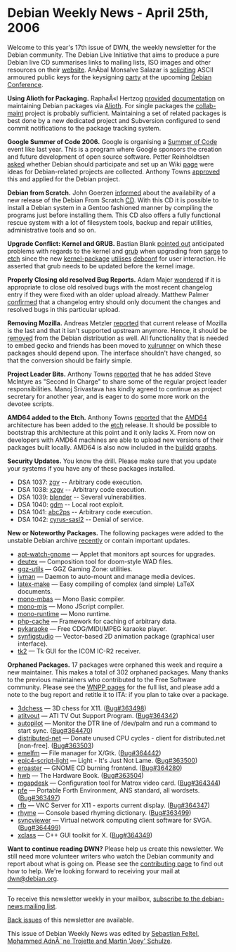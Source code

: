 
Debian Weekly News - April 25th, 2006
=====================================


Welcome to this year's 17th issue of DWN, the weekly newsletter for the
Debian community. The Debian Live Initiative that aims to produce a pure
Debian live CD summarises links to mailing lists, ISO images and other
resources on their [website](http://live.debian.net/). AnÃ­bal
Monsalve Salazar is [soliciting](https://lists.debian.org/debian-devel/2006/04/msg00733.html) ASCII armoured public keys for the keysigning [party](https://debconf.org/ksp/ksp-dc6.html) at the upcoming [Debian Conference](https://www.debian.org/events/2006/0514-debconf).


**Using Alioth for Packaging.** RaphaÃ«l Hertzog [provided](https://lists.debian.org/debian-devel-announce/2006/04/msg00013.html) [documentation](https://wiki.debian.org/AliothPackagingProject) on maintaining Debian packages via [Alioth](https://alioth.debian.org/). For single packages the [collab-maint](https://alioth.debian.org/projects/collab-maint/)
project is probably sufficient. Maintaining a set of related packages is best
done by a new dedicated project and Subversion configured to send commit
notifications to the package tracking system.


**Google Summer of Code 2006.** Google is organising a [Summer of Code](http://code.google.com/soc/) event like last year.
This is a program where Google sponsors the creation and future development of
open source software. Petter Reinholdtsen [asked](https://lists.debian.org/debian-project/2006/04/msg00259.html)
whether Debian should participate and set up an Wiki [page](https://wiki.debian.org/SummerOfCode2006) were ideas for
Debian-related projects are collected. Anthony Towns [approved](https://lists.debian.org/debian-project/2006/04/msg00282.html)
this and applied for the Debian project.


**Debian from Scratch.** John Goerzen [informed](https://lists.debian.org/debian-devel/2006/04/msg00633.html)
about the availability of a new release of the Debian From Scratch [CD](https://people.debian.org/~jgoerzen/dfs/). With this CD it is
possible to install a Debian system in a Gentoo fashioned manner by
compiling the programs just before installing them. This CD also offers
a fully functional rescue system with a lot of filesystem tools,
backup and repair utilities, administrative tools and so on.


**Upgrade Conflict: Kernel and GRUB.** Bastian Blank [pointed
out](https://lists.debian.org/debian-release/2006/04/msg00081.html) anticipated problems with regards to the kernel and [grub](https://packages.debian.org/grub) when upgrading from [sarge](https://www.debian.org/releases/sarge/) to [etch](https://www.debian.org/releases/etch/) since the new [kernel-package](https://packages.debian.org/kernel-package) [utilises](https://lists.debian.org/debian-release/2006/04/msg00084.html) [debconf](https://packages.debian.org/debconf) for user
interaction. He asserted that grub needs to be updated before the kernel
image.


**Properly Closing old resolved Bug Reports.** Adam Majer [wondered](https://lists.debian.org/debian-devel/2006/04/msg00145.html) if it is appropriate to close old resolved bugs with the most
recent changelog entry if they were fixed with an older upload already.
Matthew Palmer [confirmed](https://lists.debian.org/debian-devel/2006/04/msg00146.html) that a changelog entry should only document the changes and
resolved bugs in this particular upload.


**Removing Mozilla.** Andreas Metzler [reported](https://lists.debian.org/debian-release/2006/04/msg00133.html) that current release of Mozilla is the last and that it isn't
supported upstream anymore. Hence, it should be [removed](https://lists.debian.org/debian-release/2006/04/msg00151.html) from the Debian distribution as well. All functionality that is
needed to embed gecko and friends has been moved to [xulrunner](https://packages.debian.org/xulrunner) on which these
packages should depend upon. The interface shouldn't have changed, so that
the conversion should be fairly simple.


**Project Leader Bits.** Anthony Towns [reported](https://lists.debian.org/debian-devel-announce/2006/04/msg00015.html) that he has added Steve McIntyre as "Second In Charge" to share
some of the regular project leader responsibilities. Manoj Srivastava has
kindly agreed to continue as project secretary for another year, and is eager
to do some more work on the devotee scripts.


**AMD64 added to the Etch.** Anthony Towns [reported](https://lists.debian.org/debian-devel-announce/2006/04/msg00011.html) that the [AMD64](https://www.debian.org/ports/amd64/) architecture
has been added to the [etch](https://www.debian.org/releases/etch/) release.
It should be possible to bootstrap this architecture at this point and it
only lacks X. From now on developers with AMD64 machines are able to
upload new versions of their packages built locally. AMD64 is also now
included in the [buildd](https://buildd.debian.org/) [graphs](https://buildd.debian.org/stats/graph-week-big.png).


**Security Updates.** You know the drill. Please make sure
that you update your systems if you have any of these packages installed.


* DSA 1037: [zgv](https://www.debian.org/security/2006/dsa-1037) --
 Arbitrary code execution.
* DSA 1038: [xzgv](https://www.debian.org/security/2006/dsa-1038) --
 Arbitrary code execution.
* DSA 1039: [blender](https://www.debian.org/security/2006/dsa-1039) --
 Several vulnerabilities.
* DSA 1040: [gdm](https://www.debian.org/security/2006/dsa-1040) --
 Local root exploit.
* DSA 1041: [abc2ps](https://www.debian.org/security/2006/dsa-1041) --
 Arbitrary code execution.
* DSA 1042: [cyrus-sasl2](https://www.debian.org/security/2006/dsa-1042) --
 Denial of service.


**New or Noteworthy Packages.** The following packages were
added to the unstable Debian archive [recently](https://packages.debian.org/unstable/newpkg_main) or contain
important updates.


* [apt-watch-gnome](https://packages.debian.org/unstable/admin/apt-watch-gnome)
 — Applet that monitors apt sources for upgrades.
* [deutex](https://packages.debian.org/unstable/games/deutex)
 — Composition tool for doom-style WAD files.
* [ggz-utils](https://packages.debian.org/unstable/net/ggz-utils)
 — GGZ Gaming Zone: utilities.
* [ivman](https://packages.debian.org/unstable/utils/ivman)
 — Daemon to auto-mount and manage media devices.
* [latex-make](https://packages.debian.org/unstable/tex/latex-make)
 — Easy compiling of complex (and simple) LaTeX documents.
* [mono-mbas](https://packages.debian.org/unstable/devel/mono-mbas)
 — Mono Basic compiler.
* [mono-mjs](https://packages.debian.org/unstable/devel/mono-mjs)
 — Mono JScript compiler.
* [mono-runtime](https://packages.debian.org/unstable/interpreters/mono-runtime)
 — Mono runtime.
* [php-cache](https://packages.debian.org/unstable/web/php-cache)
 — Framework for caching of arbitrary data.
* [pykaraoke](https://packages.debian.org/unstable/games/pykaraoke)
 — Free CDG/MIDI/MPEG karaoke player.
* [synfigstudio](https://packages.debian.org/unstable/graphics/synfigstudio)
 — Vector-based 2D animation package (graphical user interface).
* [tk2](https://packages.debian.org/unstable/hamradio/tk2)
 — Tk GUI for the ICOM IC-R2 receiver.


**Orphaned Packages.** 17 packages were orphaned this week and
require a new maintainer. This makes a total of 302 orphaned packages. Many
thanks to the previous maintainers who contributed to the Free Software
community. Please see the [WNPP pages](https://www.debian.org/devel/wnpp/) for
the full list, and please add a note to the bug report and retitle it to ITA:
if you plan to take over a package.


* [3dchess](https://packages.debian.org/unstable/games/3dchess)
 — 3D chess for X11.
 ([Bug#363498](https://bugs.debian.org/363498))
* [atitvout](https://packages.debian.org/unstable/misc/atitvout)
 — ATI TV Out Support Program.
 ([Bug#364342](https://bugs.debian.org/364342))
* [autopilot](https://packages.debian.org/unstable/otherosfs/autopilot)
 — Monitor the DTR line of /dev/palm and run a command to start sync.
 ([Bug#364470](https://bugs.debian.org/364470))
* [distributed-net](https://packages.debian.org/unstable/misc/distributed-net)
 — Donate unused CPU cycles - client for distributed.net [non-free].
 ([Bug#363503](https://bugs.debian.org/363503))
* [emelfm](https://packages.debian.org/unstable/utils/emelfm)
 — File manager for X/Gtk.
 ([Bug#364442](https://bugs.debian.org/364442))
* [epic4-script-light](https://packages.debian.org/unstable/net/epic4-script-light)
 — Light - It's Just Not Lame.
 ([Bug#363500](https://bugs.debian.org/363500))
* [eroaster](https://packages.debian.org/unstable/otherosfs/eroaster)
 — GNOME CD burning frontend.
 ([Bug#364280](https://bugs.debian.org/364280))
* [hwb](https://packages.debian.org/unstable/doc/hwb)
 — The Hardware Book.
 ([Bug#363504](https://bugs.debian.org/363504))
* [mgapdesk](https://packages.debian.org/unstable/x11/mgapdesk)
 — Configuration tool for Matrox video card.
 ([Bug#364344](https://bugs.debian.org/364344))
* [pfe](https://packages.debian.org/unstable/interpreters/pfe)
 — Portable Forth Environment, ANS standard, all wordsets.
 ([Bug#363497](https://bugs.debian.org/363497))
* [rfb](https://packages.debian.org/unstable/x11/rfb)
 — VNC Server for X11 - exports current display.
 ([Bug#364347](https://bugs.debian.org/364347))
* [rhyme](https://packages.debian.org/unstable/text/rhyme)
 — Console based rhyming dictionary.
 ([Bug#363499](https://bugs.debian.org/363499))
* [svncviewer](https://packages.debian.org/unstable/net/svncviewer)
 — Virtual network computing client software for SVGA.
 ([Bug#364499](https://bugs.debian.org/364499))
* [xclass](https://packages.debian.org/unstable/misc/xclass-common)
 — C++ GUI toolkit for X.
 ([Bug#364349](https://bugs.debian.org/364349))


**Want to continue reading DWN?** Please help us create this
newsletter. We still need more volunteer writers who watch the Debian
community and report about what is going on. Please see the [contributing page](https://www.debian.org/News/weekly/contributing) to find out how
to help. We're looking forward to receiving your mail at [dwn@debian.org](mailto:dwn@debian.org).




---



 To receive this newsletter weekly in your mailbox, [subscribe to the debian-news mailing list](https://lists.debian.org/debian-news/).



[Back issues](https://www.debian.org/News/weekly/) of this newsletter are available.



This issue of Debian Weekly News was edited by [Sebastian Feltel, Mohammed AdnÃ¨ne Trojette and Martin 'Joey' Schulze](mailto:dwn@debian.org).




